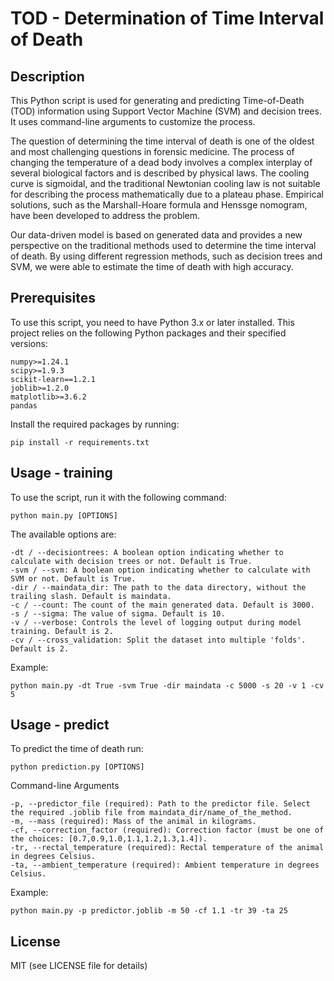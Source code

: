 # TOD - Determination of Time Interval of Death

## Description
This Python script is used for generating and predicting Time-of-Death (TOD) information using Support Vector Machine (SVM) and decision trees. It uses command-line arguments to customize the process.

The question of determining the time interval of death is one of the oldest and most challenging questions in forensic medicine. The process of changing the temperature of a dead body involves a complex interplay of several biological factors and is described by physical laws. The cooling curve is sigmoidal, and the traditional Newtonian cooling law is not suitable for describing the process mathematically due to a plateau phase. Empirical solutions, such as the Marshall-Hoare formula and Henssge nomogram, have been developed to address the problem.

Our data-driven model is based on generated data and provides a new perspective on the traditional methods used to determine the time interval of death. By using different regression methods, such as decision trees and SVM, we were able to estimate the time of death with high accuracy.

## Prerequisites
To use this script, you need to have Python 3.x or later installed.
This project relies on the following Python packages and their specified versions:

```
numpy>=1.24.1
scipy>=1.9.3
scikit-learn==1.2.1
joblib>=1.2.0
matplotlib>=3.6.2
pandas
```
Install the required packages by running:
```
pip install -r requirements.txt
```
## Usage - training
To use the script, run it with the following command:
```
python main.py [OPTIONS]
```
The available options are:
```
-dt / --decisiontrees: A boolean option indicating whether to calculate with decision trees or not. Default is True.
-svm / --svm: A boolean option indicating whether to calculate with SVM or not. Default is True.
-dir / --maindata_dir: The path to the data directory, without the trailing slash. Default is maindata.
-c / --count: The count of the main generated data. Default is 3000.
-s / --sigma: The value of sigma. Default is 10.
-v / --verbose: Controls the level of logging output during model training. Default is 2.
-cv / --cross_validation: Split the dataset into multiple 'folds'. Default is 2.
```
Example:
```
python main.py -dt True -svm True -dir maindata -c 5000 -s 20 -v 1 -cv 5
```
## Usage - predict
To predict the time of death run:
```
python prediction.py [OPTIONS]
```
Command-line Arguments
```
-p, --predictor_file (required): Path to the predictor file. Select the required .joblib file from maindata_dir/name_of_the_method.
-m, --mass (required): Mass of the animal in kilograms.
-cf, --correction_factor (required): Correction factor (must be one of the choices: [0.7,0.9,1.0,1.1,1.2,1.3,1.4]).
-tr, --rectal_temperature (required): Rectal temperature of the animal in degrees Celsius.
-ta, --ambient_temperature (required): Ambient temperature in degrees Celsius.
```
Example:
```
python main.py -p predictor.joblib -m 50 -cf 1.1 -tr 39 -ta 25
```
## License
MIT (see LICENSE file for details)

